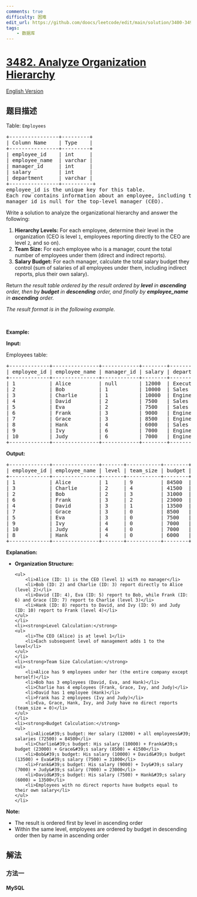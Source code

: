 ```yaml
---
comments: true
difficulty: 困难
edit_url: https://github.com/doocs/leetcode/edit/main/solution/3400-3499/3482.Analyze%20Organization%20Hierarchy/README.md
tags:
    - 数据库
---
```


<!-- problem:start -->

# [3482. Analyze Organization Hierarchy](https://leetcode.cn/problems/analyze-organization-hierarchy)

[English Version](/solution/3400-3499/3482.Analyze%20Organization%20Hierarchy/README_EN.md)

## 题目描述

<!-- description:start -->

<p>Table: <code>Employees</code></p>

<pre>
+----------------+---------+
| Column Name    | Type    | 
+----------------+---------+
| employee_id    | int     |
| employee_name  | varchar |
| manager_id     | int     |
| salary         | int     |
| department     | varchar |
+----------------+----------+
employee_id is the unique key for this table.
Each row contains information about an employee, including their ID, name, their manager&#39;s ID, salary, and department.
manager_id is null for the top-level manager (CEO).
</pre>

<p>Write a solution to analyze the organizational hierarchy and answer the following:</p>

<ol>
	<li><strong>Hierarchy Levels:</strong> For each employee, determine their level in the organization (CEO is level <code>1</code>, employees reporting directly to the CEO are level <code>2</code>, and so on).</li>
	<li><strong>Team Size:</strong> For each employee who is a manager, count the total number of employees under them (direct and indirect reports).</li>
	<li><strong>Salary Budget:</strong> For each manager, calculate the total salary budget they control (sum of salaries of all employees under them, including indirect reports, plus their own salary).</li>
</ol>

<p>Return <em>the result table ordered by&nbsp;<em>the result ordered by <strong>level</strong> in <strong>ascending</strong> order, then by <strong>budget</strong> in <strong>descending</strong> order, and finally by <strong>employee_name</strong> in <strong>ascending</strong> order</em>.</em></p>

<p><em>The result format is in the following example.</em></p>

<p>&nbsp;</p>
<p><strong class="example">Example:</strong></p>

<div class="example-block">
<p><strong>Input:</strong></p>

<p>Employees table:</p>

<pre class="example-io">
+-------------+---------------+------------+--------+-------------+
| employee_id | employee_name | manager_id | salary | department  |
+-------------+---------------+------------+--------+-------------+
| 1           | Alice         | null       | 12000  | Executive   |
| 2           | Bob           | 1          | 10000  | Sales       |
| 3           | Charlie       | 1          | 10000  | Engineering |
| 4           | David         | 2          | 7500   | Sales       |
| 5           | Eva           | 2          | 7500   | Sales       |
| 6           | Frank         | 3          | 9000   | Engineering |
| 7           | Grace         | 3          | 8500   | Engineering |
| 8           | Hank          | 4          | 6000   | Sales       |
| 9           | Ivy           | 6          | 7000   | Engineering |
| 10          | Judy          | 6          | 7000   | Engineering |
+-------------+---------------+------------+--------+-------------+
</pre>

<p><strong>Output:</strong></p>

<pre class="example-io">
+-------------+---------------+-------+-----------+--------+
| employee_id | employee_name | level | team_size | budget |
+-------------+---------------+-------+-----------+--------+
| 1           | Alice         | 1     | 9         | 84500  |
| 3           | Charlie       | 2     | 4         | 41500  |
| 2           | Bob           | 2     | 3         | 31000  |
| 6           | Frank         | 3     | 2         | 23000  |
| 4           | David         | 3     | 1         | 13500  |
| 7           | Grace         | 3     | 0         | 8500   |
| 5           | Eva           | 3     | 0         | 7500   |
| 9           | Ivy           | 4     | 0         | 7000   |
| 10          | Judy          | 4     | 0         | 7000   |
| 8           | Hank          | 4     | 0         | 6000   |
+-------------+---------------+-------+-----------+--------+
</pre>

<p><strong>Explanation:</strong></p>

<ul>
	<li><strong>Organization Structure:</strong>

    <ul>
    	<li>Alice (ID: 1) is the CEO (level 1) with no manager</li>
    	<li>Bob (ID: 2) and Charlie (ID: 3) report directly to Alice (level 2)</li>
    	<li>David (ID: 4), Eva (ID: 5) report to Bob, while Frank (ID: 6) and Grace (ID: 7) report to Charlie (level 3)</li>
    	<li>Hank (ID: 8) reports to David, and Ivy (ID: 9) and Judy (ID: 10) report to Frank (level 4)</li>
    </ul>
    </li>
    <li><strong>Level Calculation:</strong>
    <ul>
    	<li>The CEO (Alice) is at level 1</li>
    	<li>Each subsequent level of management adds 1 to the level</li>
    </ul>
    </li>
    <li><strong>Team Size Calculation:</strong>
    <ul>
    	<li>Alice has 9 employees under her (the entire company except herself)</li>
    	<li>Bob has 3 employees (David, Eva, and Hank)</li>
    	<li>Charlie has 4 employees (Frank, Grace, Ivy, and Judy)</li>
    	<li>David has 1 employee (Hank)</li>
    	<li>Frank has 2 employees (Ivy and Judy)</li>
    	<li>Eva, Grace, Hank, Ivy, and Judy have no direct reports (team_size = 0)</li>
    </ul>
    </li>
    <li><strong>Budget Calculation:</strong>
    <ul>
    	<li>Alice&#39;s budget: Her salary (12000) + all employees&#39; salaries (72500) = 84500</li>
    	<li>Charlie&#39;s budget: His salary (10000) + Frank&#39;s budget (23000) + Grace&#39;s salary (8500) = 41500</li>
    	<li>Bob&#39;s budget: His salary (10000) + David&#39;s budget (13500) + Eva&#39;s salary (7500) = 31000</li>
    	<li>Frank&#39;s budget: His salary (9000) + Ivy&#39;s salary (7000) + Judy&#39;s salary (7000) = 23000</li>
    	<li>David&#39;s budget: His salary (7500) + Hank&#39;s salary (6000) = 13500</li>
    	<li>Employees with no direct reports have budgets equal to their own salary</li>
    </ul>
    </li>

</ul>

<p><strong>Note:</strong></p>

<ul>
	<li>The result is ordered first by level in ascending order</li>
	<li>Within the same level, employees are ordered by budget in descending order then by name in ascending order</li>
</ul>
</div>

<!-- description:end -->

## 解法

<!-- solution:start -->

### 方法一

<!-- tabs:start -->

#### MySQL

```sql

```

<!-- tabs:end -->

<!-- solution:end -->

<!-- problem:end -->
